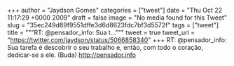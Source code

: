 
+++
author = "Jaydson Gomes"
categories = ["tweet"]
date = "Thu Oct 22 11:17:29 +0000 2009"
draft = false
image = "No media found for this Tweet"
slug = "35ec249d89f9551dffe3d6d8623fdc7bf3d5572f"
tags = ["tweet"]
title = """RT: @pensador_info: Sua t..."""
tweet = true
tweet_url = "https://twitter.com/jaydson/status/5066858340"
+++
RT: @pensador_info: Sua tarefa é descobrir o seu trabalho e, então, com todo o coração, dedicar-se a ele. (Buda) http://pensador.info

